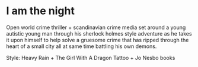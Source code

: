 # I am the night
Open world crime thriller + scandinavian crime media set around a young autistic young man through his sherlock holmes style adventure as he takes it upon himself to help solve a gruesome crime that has ripped through the heart of a small city all at same time battling his own demons. 

Style: Heavy Rain + The Girl With A Dragon Tattoo + Jo Nesbo books
